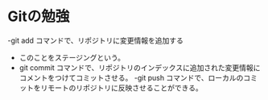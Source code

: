 # Gitの勉強
-git add コマンドで、リポジトリに変更情報を追加する
   - このことをステージングという。
- git commit コマンドで、リポジトリのインデックスに追加された変更情報にコメントをつけてコミットさせる。
-git push コマンドで、ローカルのコミットをリモートのリポジトリに反映させることができる。
